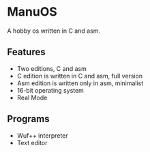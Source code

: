 # ManuOS
A hobby os written in C and asm.
## Features
- Two editions, C and asm
- C edition is written in C and asm, full version
- Asm edition is written only in asm, minimalist
- 16-bit operating system
- Real Mode
## Programs
- Wuf++ interpreter
- Text editor
